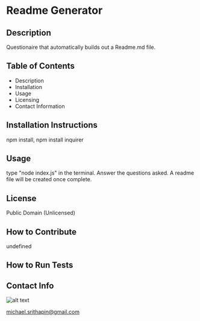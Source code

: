 # Readme Generator
## Description
Questionaire that automatically builds out a Readme.md file.
## Table of Contents
- Description
- Installation
- Usage
- Licensing
- Contact Information
## Installation Instructions
npm install, npm install inquirer
## Usage
type "node index.js" in the terminal.  Answer the questions asked.  A readme file will be created once complete.
## License
Public Domain (Unlicensed)
## How to Contribute
undefined
## How to Run Tests

## Contact Info
![alt text](https://avatars2.githubusercontent.com/u/61070610?s=460&u=1fb7aa4701c43958f8b5a13c5bcc1656e68fc006&v=4)

michael.srithapin@gmail.com
